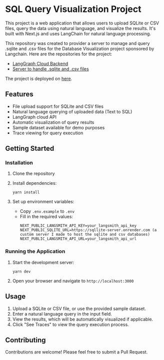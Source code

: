 # SQL Query Visualization Project

This project is a web application that allows users to upload SQLite or CSV files, query the data using natural language, and visualize the results. It's built with Next.js and uses LangChain for natural language processing.

This repository was created to provider a server to manage and query .sqlite and .csv files for the Database Visualization project sponsored by Langchain. Here are the repositories for the project:

- [LangGraph Cloud Backend](https://github.com/DhruvAtreja/DataVisualization)
- [Server to handle .sqlite and .csv files](https://github.com/DhruvAtreja/DataVisualization)

The project is deployed on [here](https://data-visualization-frontend-gamma.vercel.app/).

## Features

- File upload support for SQLite and CSV files
- Natural language querying of uploaded data (Text to SQL)
- LangGraph cloud API
- Automatic visualization of query results
- Sample dataset available for demo purposes
- Trace viewing for query execution

## Getting Started

### Installation

1. Clone the repository

2. Install dependencies:

   ```
   yarn install
   ```

3. Set up environment variables:
   - Copy `.env.example` to `.env`
   - Fill in the required values:
     ```
     NEXT_PUBLIC_LANGSMITH_API_KEY=your_langsmith_api_key
     NEXT_PUBLIC_SQLITE_URL=https://sqllite-server.onrender.com (a custom server I made to host the sqlite and csv databases)
     NEXT_PUBLIC_LANGSMITH_API_URL=your_langsmith_api_url
     ```

### Running the Application

1. Start the development server:

   ```
   yarn dev
   ```

2. Open your browser and navigate to `http://localhost:3000`

## Usage

1. Upload a SQLite or CSV file, or use the provided sample dataset.
2. Enter a natural language query in the input field.
3. View the results, which will be automatically visualized if applicable.
4. Click "See Traces" to view the query execution process.

## Contributing

Contributions are welcome! Please feel free to submit a Pull Request.
